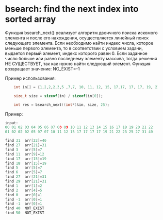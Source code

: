 # bsearch: find the next index into sorted array
Функция bsearch_next() реализует алгоритм двоичного поиска искомого элемента и после его нахождения, осуществляется линейный поиск следующего элемента. Если необходимо найти индекс числа, которое меньше первого элемента, то в соответствии с условием задачи, выдается первый элемент, индекс которого равен 0. Если заданное число больше или равно последнему элементу массива, тогда решения НЕ СУЩЕСТВУЕТ, так как нужно найти следующий элемент. Функция возвращает значение: NO_EXIST=-1

Пример использования:

```c
	int in[] = {1,2,2,2,3,5 ,7,7, 10, 11, 12, 15, 17,17, 17, 17, 19, 21,22,23,25,27,31};

	size_t size = sizeof(in) / sizeof(in[0]);

	int res = bsearch_next((int*)&in, size, 25);
```

Пример:
```c
input:
00 01 02 03 04 05 06 07 08 09 10 11 12 13 14 15 16 17 18 19 20 21 22 
01 02 02 02 05 07 07 10 11 12 15 17 17 17 17 19 21 22 23 25 27 31 40 

find 31	 arr[22]=40
find 27	 arr[21]=31
find 3	 arr[5]=7
find 11	 arr[9]=12
find 17	 arr[15]=19
find 18	 arr[15]=19
find 5	 arr[5]=7
find 6	 arr[5]=7
find 27	 arr[21]=31
find 29	 arr[21]=31
find 1	 arr[1]=2
find 2	 arr[4]=5
find 0	 arr[0]=1
find -1	 arr[0]=1
find -1	 arr[0]=1
find 40	 NOT_EXIST
find 50	 NOT_EXIST

```
